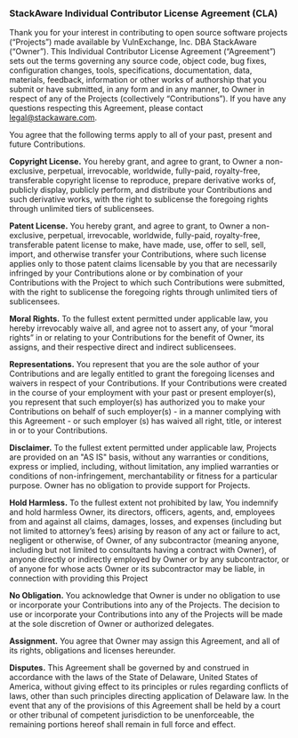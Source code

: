 ### StackAware Individual Contributor License Agreement (CLA)

Thank you for your interest in contributing to open source software projects (“Projects”) made available by VulnExchange, Inc. DBA StackAware (“Owner”).
This Individual Contributor License Agreement (“Agreement”) sets out the terms governing any source code, object code, bug fixes, configuration
changes, tools, specifications, documentation, data, materials, feedback, information or other works of authorship that you submit or have submitted,
in any form and in any manner, to Owner in respect of any of the Projects (collectively “Contributions”). If you have any questions respecting this 
Agreement, please contact legal@stackaware.com.

You agree that the following terms apply to all of your past, present and future Contributions.

**Copyright License.** You hereby grant, and agree to grant, to Owner a non-exclusive, perpetual,
irrevocable, worldwide, fully-paid, royalty-free, transferable copyright license to reproduce,
prepare derivative works of, publicly display, publicly perform, and distribute your Contributions
and such derivative works, with the right to sublicense the foregoing rights through unlimited tiers of sublicensees.

**Patent License.** You hereby grant, and agree to grant, to Owner a non-exclusive, perpetual, irrevocable,
worldwide, fully-paid, royalty-free, transferable patent license to make, have made, use, offer to sell, sell,
import, and otherwise transfer your Contributions, where such license applies only to those patent claims
licensable by you that are necessarily infringed by your Contributions alone or by combination of your
Contributions with the Project to which such Contributions were submitted, with the right to sublicense the
foregoing rights through unlimited tiers of sublicensees.

**Moral Rights.** To the fullest extent permitted under applicable law, you hereby irrevocably waive all, and agree not to
assert any, of your “moral rights” in or relating to your Contributions for the benefit of Owner, its assigns, and
their respective direct and indirect sublicensees.

**Representations.** You represent that you are the sole author of your Contributions and are legally entitled
to grant the foregoing licenses and waivers in respect of your Contributions. If your Contributions were
created in the course of your employment with your past or present employer(s), you represent that such
employer(s) has authorized you to make your Contributions on behalf of such employer(s) - in a manner complying with this Agreement - or such employer
(s) has waived all right, title, or interest in or to your Contributions.

**Disclaimer.** To the fullest extent permitted under applicable law, Projects are provided on an "AS IS"
basis, without any warranties or conditions, express or implied, including, without limitation, any implied
warranties or conditions of non-infringement, merchantability or fitness for a particular purpose. Owner has 
no obligation to provide support for Projects.

**Hold Harmless.**
To the fullest extent not prohibited by law, You indemnify and hold harmless Owner, its directors, officers, agents, and, employees from and against all claims, damages, losses, and expenses (including but not limited to attorney’s fees) arising by reason of any act or failure to act, negligent or otherwise, of Owner, of any subcontractor (meaning anyone, including but not limited to consultants having a contract with Owner), of anyone directly or indirectly employed by Owner or by any subcontractor, or of anyone for whose acts Owner or its subcontractor may be liable, in connection with providing this Project

**No Obligation.** You acknowledge that Owner is under no obligation to use or incorporate your Contributions
into any of the Projects. The decision to use or incorporate your Contributions into any of the Projects will be
made at the sole discretion of Owner or authorized delegates.

**Assignment.** You agree that Owner may assign this Agreement, and all of its rights, obligations and licenses
hereunder.

**Disputes.** This Agreement shall be governed by and construed in accordance with the laws of the State of
Delaware, United States of America, without giving effect to its principles or rules regarding conflicts of laws,
other than such principles directing application of Delaware law. In the event that any of the provisions of this Agreement
shall be held by a court or other tribunal of competent jurisdiction to be unenforceable, the remaining portions hereof shall remain 
in full force and effect.
